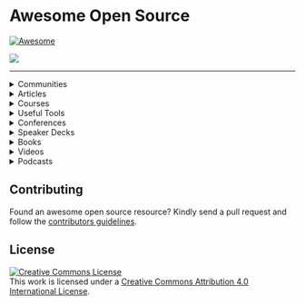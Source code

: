 # Awesome Open Source
[![Awesome](https://cdn.rawgit.com/sindresorhus/awesome/d7305f38d29fed78fa85652e3a63e154dd8e8829/media/badge.svg)](https://github.com/sindresorhus/awesome)

![](https://repository-images.githubusercontent.com/283972796/ccf68e00-d30c-11ea-9a44-9bd671232ecc)

---

<details>
  <summary>
    Communities
  </summary
    <br />
    <br />
    
   - [Open Source Community Africa](https://oscafrica.org)
   - [Open Source Initiative](https://opensource.org)
   - [The Linux Foundation](https://www.linuxfoundation.org)
   - [GNOME Community](https://wiki.gnome.org/Community)
    
</details>

<details>
  <summary>
     Articles
  </summary
    <br />
    <br />
    
   - [Open Source Guides](https://opensource.guide)
   - [Make your first open-source contribution](https://dev.to/denicmarko/make-your-first-open-source-contribution-4b0n)
   - [How to become an Open Source Contributor](https://taskwarrior.org/docs/first_time.html)
   - [Getting started with contributing to open source](https://stackoverflow.blog/2020/08/03/getting-started-with-contributing-to-open-source/)
   - [How To Contribute To Open Source: Getting Started With Git](https://www.digitalocean.com/community/tutorials/how-to-contribute-to-open-source-getting-started-with-git)
   - [How getting into Open Source has been awesome for me](https://kentcdodds.com/blog/how-getting-into-open-source-has-been-awesome-for-me)
   - [How To Maintain Open-Source Software Projects](https://www.digitalocean.com/community/tutorials/how-to-maintain-open-source-software-projects)
   - [Your First PR](https://yourfirstpr.github.io/)
   - [How To Get Started In Open Source](https://readwrite.com/2014/10/10/open-source-diversity-how-to-contribute/)
   - [The Definitive Guide to Contributing to Open Source](https://www.freecodecamp.org/news/the-definitive-guide-to-contributing-to-open-source-900d5f9f2282/)
   - [Evaluating Open Source Projects](https://producingoss.com/en/evaluating-oss-projects.html)
   - [A Beginner’s Very Bumpy Journey Through The World of Open Source](https://www.freecodecamp.org/news/a-beginners-very-bumpy-journey-through-the-world-of-open-source-4d108d540b39/)
   - [5 tips for getting involved in open source projects on github](https://fasani.hashnode.dev/5-tips-for-getting-involved-in-open-source-projects-on-github-ckdrmibup00unfzs1e56ugo1q)
   - [How to Be a Good Open Source Project Owner – The Ultimate Guide](https://www.freecodecamp.org/news/ultimate-owners-guide-to-open-source/)
   - [The Ultimate Guide to Open Source](https://www.freecodecamp.org/news/the-ultimate-guide-to-open-source/) 
   - [Making clean PR for Open Source Contributors (PEP 8 Style)](https://ayush-raj-blogs.hashnode.dev/making-clean-pr-for-open-source-contributors-pep-8-style)
   - [Ways you can contribute to Open Source](https://movi.hashnode.dev/10-ways-you-can-contribute-to-open-source-ckfljitve00cspds1d0cmbzv2)
   - [Getting Started With Open-Source: How To Contribute](https://catalins.tech/getting-started-with-open-source-how-to-contribute)
   - [Step by step guide to contributing on GitHub](https://www.dataschool.io/how-to-contribute-on-github/)
   - [Open Source contributions: A catalyst for growth](https://edidiongasikpo.com/open-source-contributions-a-catalyst-for-growth)
   - [Contributing to Open Source projects](https://www.codemotion.com/magazine/dev-hub/backend-dev/contributing-to-open-source-projects/)
   - [A guide to making open source contributions](https://pulkitsinghdev.hashnode.dev/how-to-contribute-to-open-source)
   - [How to Contribute to Open-Source Projects](https://rubygarage.org/blog/how-contribute-to-open-source-projects)
   - [Contribute Beyond Code: Open Source for Everyone](https://dev.to/sigje/contribute-beyond-code-open-source-for-everyone-593j)
   - [Beginner's Guide to Open Source Contribution](https://ololade.hashnode.dev/series/beginners-guide-to-open-source-contribution)
   - [The beginner's guide to contributing to a GitHub project](https://akrabat.com/the-beginners-guide-to-contributing-to-a-github-project/)
   - [The beginner's guide to contributing to Open Source](https://www.works-hub.com/learn/the-beginners-guide-to-contributing-to-open-source-4a526)
   - [The Technical Writer's Guide To Contributing To Open Source Projects](https://edidiongasikpo.com/the-technical-writers-guide-to-contributing-to-open-source-projects)
   - [How to Contribute to Open Source Projects – A Beginner's Guide](https://www.freecodecamp.org/news/how-to-contribute-to-open-source-projects-beginners-guide/)
   - [The Ultimate Guide to Open Source](https://www.freecodecamp.org/news/the-ultimate-guide-to-open-source/)
   - [How to Choose and Care for a Secure Open Source Project](https://www.freecodecamp.org/news/how-to-choose-and-care-for-a-secure-open-source-project/)
   - [The Ultimate Owners Guide to Open Source](https://www.freecodecamp.org/news/ultimate-owners-guide-to-open-source/)
   - [Open Source Stamina](https://kentcdodds.com/blog/open-source-stamina)
   - [Why You Should Start Contributing to Open Source Software Right Now](https://www.freecodecamp.org/news/why-you-should-start-contributing-to-open-source-software-right-now/)
   - [The Pros and Cons of Open Source Software Development](https://www.freecodecamp.org/news/what-is-great-about-developing-open-source-and-what-is-not/)
   - [Building the Open Source Community We Want](https://kentcdodds.com/blog/building-the-open-source-community-we-want)
   - [How I learn an Open Source Codebase](https://kentcdodds.com/blog/how-i-learn-an-open-source-codebase)
   - [Introducing: How to Contribute to Open Source](https://kentcdodds.com/blog/introducing-how-to-contribute-to-open-source)
   - [What open source project should I contribute to?](https://kentcdodds.com/blog/what-open-source-project-should-i-contribute-to)
   - [First Timers Only](https://kentcdodds.com/blog/first-timers-only)
   - [Get Involved In Open Source Today](https://www.hanselman.com/blog/GetInvolvedInOpenSourceTodayHowToContributeAPatchToAGitHubHostedOpenSourceProjectLikeCode52.aspx)
   - [Why open source?](https://ben.balter.com/2015/11/23/why-open-source/)
   - [Tips for growing communities around your open source project](https://ben.balter.com/2017/11/10/twelve-tips-for-growing-communities-around-your-open-source-project/)
   - [Best practices in open source: internal collaboration](https://ben.balter.com/2015/03/08/open-source-best-practices-internal-collaboration/)
   - [Best practices in open source: external collaboration](https://ben.balter.com/2015/03/17/open-source-best-practices-external-engagement/)
   - [Why you shouldn’t write your own open source license](https://ben.balter.com/2016/08/01/why-you-shouldnt-write-your-own-open-source-license/)
   - [Everything an open source maintainer might need to know about open source licensing](https://ben.balter.com/2017/11/28/everything-an-open-source-maintainer-might-need-to-know-about-open-source-licensing/)
   - [Self-taught Software Developers: Why Open Source is important to us](https://medium.com/rocknnull/self-taught-software-engineers-why-open-source-is-important-to-us-fe2a3473a576)
   - [So you wanna open source a project, eh?](https://dev.to/captainsafia/so-you-wanna-open-source-a-project-eh-5779)
   - [Why I love contributing to open source software](https://www.errietta.me/blog/open-source/)
   - [What Does “Open Source” Even Mean?](https://medium.com/@kenjagan/what-does-open-source-even-mean-p5-js-edition-98c02d354b39)
   - [Tips For New Open Source Maintainers](https://lord.io/oss-tips/)
   - [Scaling Open Source Communities](https://krausefx.com/blog/scaling-open-source-communities)
   - [Kindly Closing Pull Requests](https://github.blog/2016-03-15-kindly-closing-pull-requests/)
   - [OSS project maintainer notes](https://www.jeffgeerling.com/blog/2016/why-i-close-prs-oss-project-maintainer-notes)
   - [My condolences, you’re now the maintainer of a popular open source project](https://danielbachhuber.com/2016/06/26/my-condolences-youre-now-the-maintainer-of-a-popular-open-source-project/)
   - [What success really looks like in open source](https://medium.com/@nayafia/what-success-really-looks-like-in-open-source-2dd1facaf91c#.pbieg7stv)
   - [Advice To Open Source Project Contributors](https://taskwarrior.org/docs/advice.html)
   - [How To Contribute To Open-Source Projects As A Beginner](https://daily.dev/blog/how-to-contribute-to-open-source-projects-as-a-beginner)
   - [Open Source Projects](https://www.upgrad.com/blog/tag/open-source-projects/)
   - [Open Source Projects Ideas](https://www.upgrad.com/blog/tag/open-source-project-ideas/)
   
</details>
  
<details>
  <summary>
    Courses
  </summary
    <br />
    <br />
    
   - [How to Contribute to an Open Source Project on GitHub](https://egghead.io/courses/how-to-contribute-to-an-open-source-project-on-github)
   - [Identifying How to Contribute to an Open Source Project on GitHub](https://egghead.io/lessons/javascript-identifying-how-to-contribute-to-an-open-source-project-on-github)
   
</details>
  
<details>
  <summary>
    Useful Tools
  </summary
    <br />
    <br />
    
   - [Awesome Open Source](https://awesomeopensource.com) - Find Open Source By Searching, Browsing 326,000+ Projects.
   - [Open Sauced](https://opensauced.pizza) - Open Sauced provides guidance onboarding for new contributor through GitHub GraphQL API powered dashboard.
   - [Open Collective](https://opencollective.com) - Open Collective lets you manage your finances so everyone can see where money comes from and where it goes.
   - [CodeTriage](https://www.codetriage.com/) - CodeTriage helps by picking a handful of open issues and delivering them directly to your inbox. After you sign up for CodeTriage, you pick the repos you want to help with, and we periodically send you issues. 
   - [goodfirstissue.dev](https://goodfirstissue.dev/) - Curates easy pickings from popular open-source projects, and helps you make your first contribution to open-source.
   - [goodfirstissues.com](https://goodfirstissues.com/) -  A site made for new contributors to find great Open Source projects, discover issues and repositories with good first issue and help wanted labels.
   - [Up For Grabs](https://up-for-grabs.net/) - This is a list of projects which have curated tasks specifically for new contributors. These are a great way to get started with a project, or to help share the load of working on open source projects.
   - [First Contributions](https://firstcontributions.github.io/) - A hands-on tutorial that walks you through contributions workflow on GitHub. It help beginners to contribute to open source projects.
   - [Contributor Ninja](https://contributor.ninja/) - A platform to find issues in several languages to fix on GitHub.
   - [Gauger](https://gauger.io/contrib) - With this site, you can find beginner friendly open source projects to work on.
   - [24 Pull Requests](https://24pullrequests.com/) - 24 Pull Requests' goal is to encourage contribution to open source projects during December. The site suggests open projects, highlights tickets that are good for new contributors, provides guides for contributing and promotes good contributions submitted each day.
   - [Issue Hub](http://issuehub.pro/) - Contribute to open source by searching issue labels to find the right project for you!
   - [Pull Request Roulette](http://www.pullrequestroulette.com/) - On this site, there's a list of pull requests submitted for review, belonging to open source projects hosted on GitHub.
   
</details>
  
<details>
  <summary>
    Conferences
  </summary
    <br />
    <br />
    
   - [Open Source Festival](http://festival.oscafrica.org)
   - [Sustain Summit](https://sustainoss.org/events/)
   - [Open Source Summit Japan](https://events.linuxfoundation.org/open-source-summit-japan/program/cfp/)
   
</details>
  
<details>
  <summary>
    Speaker Decks
  </summary
    <br />
    <br />
    
   - [Effective Documentation: The Key to Open Source Growth](https://slides.com/bolajiayodeji/effective-oss-docs)
   - [The Values of Open Source](https://speakerdeck.com/campoy/the-values-of-open-source)
   - [Version Control with Git and GitHub](https://slides.com/bolajiayodeji/version-control-with-git-and-github)
   - [Introduction to Open Source](https://slides.com/bolajiayodeji/demystifying-open-source)
   
</details>
  
<details>
  <summary>
    Books
  </summary
    <br />
    <br />
    
   - [Producing Open Source Software: How To Run A Successful Free Software Project](https://www.amazon.com/Producing-Open-Source-Software-Successful/dp/0596007590)
   - [Forge Your Future with Open Source: Build Your Skills. Build Your Network. Build the Future of Technology](https://www.amazon.com/Forge-Your-Future-Open-Source/dp/1680503014)
   - [Open (Source) for Business: A Practical Guide to Open Source Software Licensing - Third Edition](https://www.amazon.com/dp/B086G6XDM1?tag=uuid10-20)
   - [Open Source Static Code Analysis Tool A Complete Guide](https://www.amazon.com/Source-Static-Analysis-Complete-Guide/dp/0655942386?tag=uuid10-20)
   - [Open Source Governance A Complete Guide](https://www.amazon.com/Open-Source-Governance-Complete-Guide/dp/0655943102?tag=uuid10-20)
   - [Open Source Notebook: Open Sourcerer](https://www.amazon.com/Open-Source-Notebook-Sourcerer-Inches/dp/1700126016?tag=uuid10-20)
   - [Open Sources: Voices from the Open Source Revolution](https://www.amazon.com/dp/1565925823?tag=uuid10-20)
   - [Working in Public: The Making and Maintenance of Open Source Software](https://www.amazon.com/Working-Public-Making-Maintenance-Software/dp/0578675862/ref=sr_1_2?dchild=1&keywords=open+source&qid=1627244642&s=books&sr=1-2)
   - [Entreprenerd: Building a Multi-Million-Dollar Business with Open Source Software](https://www.amazon.com/Entreprenerd-Building-Multi-Million-Dollar-Business-Software-ebook/dp/B09516H7LY/ref=sr_1_3?dchild=1&keywords=open+source&qid=1627244690&s=books&sr=1-3)
   - [Intellectual Property and Open Source: A Practical Guide to Protecting Code](https://www.amazon.com/Intellectual-Property-Open-Source-Protecting/dp/0596517963/ref=sr_1_12?dchild=1&keywords=open+source&qid=1627244690&s=books&sr=1-12)
   - [Understanding Open Source and Free Software Licensing](https://www.amazon.com/Understanding-Open-Source-Software-Licensing/dp/0596005814/ref=pd_bxgy_img_1/142-0255904-0756168?pd_rd_w=2AAiV&pf_rd_p=c64372fa-c41c-422e-990d-9e034f73989b&pf_rd_r=B56H43PW2MBZGSZPDKRA&pd_rd_r=f8e98e8b-1fb6-4dee-a617-64adcc48343d&pd_rd_wg=OkEwO&pd_rd_i=0596005814&psc=1)
   - [Open Source Licensing: Software Freedom and Intellectual Property Law](https://www.amazon.com/Open-Source-Licensing-Software-Intellectual/dp/0131487876/ref=pd_sbs_2/142-0255904-0756168?pd_rd_w=O2Jmx&pf_rd_p=3676f086-9496-4fd7-8490-77cf7f43f846&pf_rd_r=WFVCK53MGCMWXHP5TT0F&pd_rd_r=cba59fe4-8139-4165-b7e5-a37b50150f71&pd_rd_wg=Zlc9T&pd_rd_i=0131487876&psc=1)
   - [The Open Source Alternative](https://www.amazon.com/Open-Source-Alternative-Understanding-Opportunities/dp/0470194952/ref=pd_sim_5/142-0255904-0756168?pd_rd_w=NYlLz&pf_rd_p=6caf1c3a-a843-4189-8efc-81b67e85dc96&pf_rd_r=72BSPQAVZSVV5WAF481P&pd_rd_r=30cf2ab6-d784-4e41-a069-c492a0a8d918&pd_rd_wg=dE9El&pd_rd_i=0470194952&psc=1)
   - [Open Source Property: Volume 1](https://www.amazon.com/Open-Source-Property-Jeremy-Sheff/dp/B08GG2DN9M/ref=sr_1_14?dchild=1&keywords=open+source&qid=1627244690&s=books&sr=1-14)
   - [Open Source Property: Volume 2](https://www.amazon.com/Open-Source-Property-Jeremy-Sheff/dp/B08GFYF69C/ref=pd_bxgy_img_1/142-0255904-0756168?pd_rd_w=MTuUy&pf_rd_p=c64372fa-c41c-422e-990d-9e034f73989b&pf_rd_r=0SGKXTNNH99N8P6WSB9K&pd_rd_r=b2f3385b-db10-4aec-bde8-24d5b5e3bec2&pd_rd_wg=LoMPm&pd_rd_i=B08GFYF69C&psc=1)
   - [Embracing Insanity: Open Source Software Development](https://www.amazon.com/Embracing-Insanity-Source-Software-Development/dp/0672319896/ref=sr_1_46?dchild=1&keywords=open+source&qid=1627245304&s=books&sr=1-46)
   - [The Success of Open Source](https://www.amazon.com/Success-Open-Source-Steven-Weber/dp/0674018583)
   - [The Architecture Of Open Source Applications](https://www.amazon.com/Architecture-Open-Source-Applications/dp/1257638017/ref=as_li_ss_tl?keywords=open+source&qid=1579288709&sr=8-12&linkCode=sl1&tag=solutionsre04-20&linkId=41cd4b50c76820c83cb477021a850822&language=en_US)
   - [The Architecture of Open Source Applications, Volume II: Structure, Scale, and a Few More Fearless Hacks](https://www.amazon.com/Architecture-Open-Source-Applications-Structure-ebook/dp/B008940UYK)
   - [Open Source for the Enterprise: Managing Risks, Reaping Rewards](https://www.amazon.com/Open-Source-Enterprise-Managing-Reaping/dp/0596101198)
   - [Perspectives on Free and Open Source Software (The MIT Press)](https://www.amazon.com/Perspectives-Free-Source-Software-Press/dp/0262562278)
   - [The Performance of Open Source Applications](https://www.amazon.com/Performance-Open-Source-Applications/dp/1304488780)
   - [Rebel Code: Linux and the Open Source Revolution](https://www.amazon.com/Rebel-Code-Linux-Source-Revolution-ebook/dp/B005I57NZ2/ref=as_li_ss_tl?keywords=open+source&qid=1579289424&refinements=p_72:2661619011&rnid=2661617011&sr=8-57&linkCode=sl1&tag=solutionsre04-20&linkId=61398f18974ba77ed7bfc6ccf4972330&language=en_US)
   
</details>
    
<details>
  <summary>
    Videos
  </summary
    <br />
    <br />
    
   - [The Rise Of Open-Source Software](https://www.youtube.com/watch?v=SpeDK1TPbew)
   - [Contributing to Open Source on GitHub for beginners](https://www.youtube.com/watch?v=k6KcaMffxac)
   - [What is Open Source Software](https://www.youtube.com/watch?v=1ehpgbb3XD0)
   - [How Open Source Changed My Life with Max Stoiber](https://www.youtube.com/watch?v=ifq3xhik8tE)
   - [Open Source vs. Closed Source Software](https://www.youtube.com/watch?v=2q91vTvc7YE)
   - [How to Build an Open Source Business](https://www.youtube.com/watch?v=c9SJAPxU5bs)
   - [How do I start working with Open Source and GitHub?](https://www.youtube.com/watch?v=lyiBnyPPnG4)
   - [The mind behind Linux | Linus Torvalds](https://www.youtube.com/watch?v=o8NPllzkFhE)
   - [Panel: Open source in Africa](https://www.youtube.com/watch?v=CFvwIX-gjSI)
   - [Complete Guide to Open Source - How to Contribute](https://youtu.be/yzeVMecydCE)
   - [Tips for contributing to Open Source with Github](https://youtu.be/kP-rEaamgHM)
   - [Managing an Open Source Project](https://www.youtube.com/watch?v=zCJyiBu12Jw)
   - [Level Up as an Open Source Contributor](https://youtu.be/pASY8b8QWcs)
   - [Getting Into Open Source for Fun & Profit](https://youtu.be/b_e-Uzag31w)
   - [How open source has made me and the stuff I make better](https://www.youtube.com/watch?v=6mtPPkKchcQ)
   - [Building The Open Source Community We Want](https://www.youtube.com/watch?v=OGeoH-sqePE)
   - [Managing an Open Source Project - UtahJS](https://www.youtube.com/watch?v=jKI1Kj5VXqE)
   - [Open Sourcing Your Stuff](https://www.youtube.com/watch?v=Zlu3QvuwruY)
   - [Pieter Hintjens - Building Open Source Communities](https://youtu.be/uzxcILudFWM)
   - [Contributing to Open Source for the first time](https://youtu.be/c6b6B9oN4Vg)
   - [Getting started with Open Source & GitHub](https://youtu.be/3HqN-YS8eso)
   - [How to contribute to Open Source?](https://www.youtube.com/watch?v=LvkRaIKX1L8)
   - [Contributing to Open Source](https://www.youtube.com/watch?v=vcLlsnH7r8k)
   - [Why Open Source Contribution is Essential to your Business ](https://www.youtube.com/watch?v=figcsHHHT0o)
   - [A Million Ways To Contribute To Open Source; It’s Not Just About Code](https://www.youtube.com/watch?v=qeuu_aSPlao)
   - [A Newcomer's Guide to Open Source Contribution](https://www.youtube.com/watch?v=8QaezVWLydM)
   - [How to Open Source Like a Pro](https://www.youtube.com/watch?v=MT6M_sqAuZo)
   - [How I Started Contributing to Open Source and Why You Should Too](https://www.youtube.com/watch?v=GAqfMNB-YBU)
   - [Jessica McKellar: Contribute with me! Getting started with open source development](https://www.youtube.com/watch?v=k17GqN9dT3Q)
   - [Make Your First Open Source Contribution || Beginners Guide to Open Source](https://www.youtube.com/watch?v=9yx3XZq4JxM)
   - [How To Get Started With Open Source](https://www.youtube.com/watch?v=GbqSvJs-6W4)
   - [A Practical Guide to Open Source Contribution](https://www.youtube.com/watch?v=Y6k_pW_7yLI)
   - [How to start with Open Source software contributions](https://www.youtube.com/watch?v=Tq4RZ-JH6aM)
   - [The Open Source Contributor Funnel: Turning Users Into Maintainers](https://www.youtube.com/watch?v=OsOZpF6LFcw)
   - [Contributing to Open-Source Projects as a New Python Developer: How to Do It](https://www.youtube.com/watch?v=jTTf4oLkvaM)
   - [A new way to contribute to open source](https://www.youtube.com/watch?v=FYkBA9epUEk)
   - [Starting an Open Source Project](https://www.youtube.com/watch?v=nKfl3EQ0twg)
   - [How to contribute to OPEN SOURCE projects on Github](https://www.youtube.com/watch?v=b_aF5zk22cA)
   - [How to find Github Repos to contribute to](https://www.youtube.com/watch?v=W7AewHnxMig)
   - [I want you to contribute to open source](https://www.youtube.com/watch?v=hwdeUG_gySI)
   - [Complete Guide to Open Source Contributions](https://www.youtube.com/watch?v=RHETubkhjY8&list=PLR0CKdeR_FyscaxEksDVXc4UQvlOFLYS6&t=0s)
   - [Get started with Open Source](https://www.youtube.com/watch?v=Y5HIJeR9hk0)
   
</details>
  
<details>
  <summary>
    Podcasts
  </summary
    <br />
    <br />
    
   - [Ubuntu Podcast](https://ubuntupodcast.org) - Latest news and issues facing Ubuntu users and Free Software fans in general.
   - [Command Line Heroes](https://www.redhat.com/en/command-line-heroes) - Epic true tales of how developers, programmers, hackers, geeks, and open source rebels are revolutionizing the technology landscape.
   - [The README Podcast](https://github.com/readme/podcast)- On The ReadME Podcast, we take a look behind the scenes of the most impactful open source projects and the developers who make them happen.
   - [FLOSS Weekly](https://twit.tv/shows/floss-weekly) - FLOSS all about Free Libre Open Source Software with talks with the most interesting and important people in the Open Source and Free Software community.
   - [The Open Source Way](https://podcasts.google.com/feed/aHR0cHM6Ly9wb2RjYXN0Lm9wZW5zYXAuaW5mby9vcGVuLXNvdXJjZS13YXkvZmVlZC9tcDMv?ep=14) - This podcast is about the difference, value or drop that open source can be. Each episode we talk with experts about open source related topics and why they do it the open source way.
   - [The Changelog: Software Development, Open Source](https://podcasts.google.com/feed/aHR0cHM6Ly9jaGFuZ2Vsb2cuY29tL3BvZGNhc3QvZmVlZA) - Conversations with the hackers, leaders, and innovators of the software world. This is a polyglot podcast. All programming languages, platforms, and communities are welcome. Open source moves fast. Keep up.
   - [LINUX Unplugged](https://podcasts.google.com/feed/aHR0cHM6Ly9saW51eHVucGx1Z2dlZC5jb20vcnNz) - An open show powered by community LINUX Unplugged takes the best attributes of open collaboration and turns it into a weekly show about Linux.
   - [Linux Weekly Daily Wednesday](https://podcasts.google.com/feed/aHR0cHM6Ly9saW51eGdhbWVjYXN0LmNvbS9mZWVkL2x3ZHdtcDMv) - A weekly dose of all thing Linux and open source with a slice of Pi for good measure.
   - [Open Source – Software Engineering Daily](https://podcasts.google.com/feed/aHR0cHM6Ly9zb2Z0d2FyZWVuZ2luZWVyaW5nZGFpbHkuY29tL2NhdGVnb3J5L29wZW4tc291cmNlL2ZlZWQv?sa=X&ved=0CAMQ4aUDahcKEwig76j7qfzxAhUAAAAAHQAAAAAQDg) - Open source technology episodes of Software Engineering Daily. At the gym or on your commute, you can listen to long-form interviews about software engineering. After every episode, you should feel like you are 1% better at understanding how the software works.
   - [Reality 2.0](https://podcasts.google.com/feed/aHR0cHM6Ly93d3cucmVhbGl0eTJjYXN0LmNvbS9yc3M) - Join Linux and Open Source advocates, Doc Searls and Katherine Druckman, as they navigate the new digital world, covering topics related to Linux and Open Source, as well as digital privacy, security, and other current issues.
   - [Impactful Open Source](https://podcasts.google.com/feed/aHR0cHM6Ly9mZWVkcy5maXJlc2lkZS5mbS9pbXBhY3RmdWxvcGVuc291cmNlL3Jzcw) - We seek out stories of open source successes, moving from beyond source code and into the world at large. We focus on code that didn't just turn into a large enterprise business, but which passed through universities, cities, governments, and the world to make a real difference in people's lives. Our guests are open sorcerers, academics, open-source program officers, and everyone in between.
   - [The Craft Of Open Source](https://podcasts.google.com/feed/aHR0cHM6Ly9mZWVkcy5wb2RldGl6ZS5jb20vcnNzLy1tUmxFdmJ6dQ?ep=14) - This bi-weekly show is focused on the ins and outs of the Open Source Software Community. Join Ben as he speaks with the brightest minds that have brought us some of the most adopted technologies on earth. Each episode is an interview with creators, maintainers, entrepreneurs, and key contributors to the open-source community.
   - [Open Source For Business](https://podcasts.google.com/feed/aHR0cHM6Ly9hbmNob3IuZm0vcy8yZWI0ZTczMC9wb2RjYXN0L3Jzcw?sa=X&ved=0CBYQ27cFahcKEwjgis64qvzxAhUAAAAAHQAAAAAQFw) - Your company uses open-source software but needs to better understand how to effectively manage it. In this podcast, Eunice Chendjou and Henry Badgery host interviews with some of the world's top experts that sit at the intersection of business and open source.
   - [Open Source Voices](https://podcasts.google.com/feed/aHR0cHM6Ly93d3cub3BlbnNvdXJjZXZvaWNlcy5vcmcvcnNz) - After years of producing Linux, BSD, and Other Open Source Podcasts, I came to the realization that we almost always focus on technology. It makes sense, we all love tech, that's why we are who we are. But the community we are apart of is full of varied and fascinating people that make that tech. This is my attempt to highlight the people who are helping us dream up and build the future around us.
   - [Scotland Open Source](https://podcasts.google.com/feed/aHR0cHM6Ly93d3cuc3ByZWFrZXIuY29tL3Nob3cvNDQyMTMyNC9lcGlzb2Rlcy9mZWVk?sa=X&ved=0CDMQ27cFahcKEwjIjrfEqbjxAhUAAAAAHQAAAAAQAg) - Scotland Open Source talks to maintainers, advocates, and companies from Scotland's vibrant open source community. Hosted by Ashley Nicolson, we have in-depth conversations on all aspects of the open-source often from the different perspectives of working full-time in its communities. We also help promote our guests and their projects and generally discuss the importance and impact of open source in the Scottish tech industry. 
   - [Free as in Freedom](https://podcasts.google.com/feed/aHR0cDovL2ZhaWYudXMvZmVlZHMvY2FzdC1tcDMv) - A bi-weekly discussion of legal, policy, and other issues in the open-source and software freedom community (including occasional interviews) from Brooklyn, New York, USA.
   - [Open Source Underdogs](https://podcasts.google.com/feed/aHR0cHM6Ly9vcGVuc291cmNldW5kZXJkb2dzLmNvbS9mZWVkLw?ep=14) - A podcast for entrepreneurs about open-source software. In each episode, we chat with a founder or leader to explore how they are building thriving businesses around open-source software. Our goal is to demystify how entrepreneurs can stay true to their open-source objectives while also building sustainable, profitable businesses that fuel innovation and ensure longevity.
   - [Open Source Creative](https://podcasts.google.com/feed/aHR0cDovL2ZhaWYudXMvZmVlZHMvY2FzdC1tcDMv) - A weekly podcast where I ramble about creativity, process, and open-source software. The show features in-depth discussions about the nature of open-source software and how it relates to doing creative work. And interviews!
   - [The Binary Times Audiocast](https://podcasts.google.com/feed/aHR0cHM6Ly90aGViaW5hcnl0aW1lcy5uZXQvcnNzLW9nZy54bWw) - Linux and open-source tips, tricks, and discussion. Free software, hardware, and modern culture. 
   - [FLOSS For Science](https://podcasts.google.com/feed/aHR0cHM6Ly9mbG9zc2ZvcnNjaWVuY2UuZ2l0aHViLmlvL2ZlZWQueG1s) - Interviews with scientists who are using or developing free and libre open-source software. 
   - [Breaking Into Open Source](https://podcasts.google.com/feed/aHR0cHM6Ly9icmVha2luZ29zLmxpYnN5bi5jb20vcnNz) - Have you ever wondered what would it be to contribute to open-source software? Or is curious about how to get started? Well, wonder no more! In this podcast we let Bob and Josh take us through the tour of the wonderful world of open source, as seen through developers. 
   - [Humans Of Open Source](https://podcasts.google.com/feed/aHR0cHM6Ly9hbmNob3IuZm0vcy80MDU1MjRjOC9wb2RjYXN0L3Jzcw) - A podcast where we explore the human side of working on open-source software. We talk to contributors about how, what, and why they contribute in order to uncover the human element behind the open-source communities that power our digital infrastructure.
   - [Open Source System Podcast](https://podcasts.google.com/feed/aHR0cDovL29wZW5zb3VyY2VzeXN0ZW1wb2RjYXN0LnZmLmlvL2ZlZWQv?sa=X&ved=0CCIQ27cFahcKEwjIjrfEqbjxAhUAAAAAHQAAAAAQAg) - The Open Source System Podcast brings you the latest open source projects and news. We try to focus only on open source software and cover projects that are created in any programming language. If you have a goal to become more involved with open source software then this podcast is for you!
   - [Sustain](https://podcasts.google.com/feed/aHR0cHM6Ly9mZWVkcy5maXJlc2lkZS5mbS9zdXN0YWluL3Jzcw?sa=X&ved=0CDIQ27cFahcKEwjIjrfEqbjxAhUAAAAAHQAAAAAQAg) - Sustain brings together practitioners, sustainers, funders, researchers and maintainers of the open source ecosystem. We have conversations about the health and sustainability of the open source community. We learn about the ins and outs of what ‘open source’ entails in the real world.
  
</details>

## Contributing
Found an awesome open source resource? Kindly send a pull request and follow the [contributors guidelines](/CONTRIBUTING.md).

## License
<a rel="license" href="http://creativecommons.org/licenses/by/4.0/"><img alt="Creative Commons License" style="border-width:0" src="https://i.creativecommons.org/l/by/4.0/88x31.png" /></a><br />This work is licensed under a <a rel="license" href="http://creativecommons.org/licenses/by/4.0/">Creative Commons Attribution 4.0 International License</a>.
